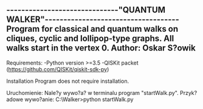 ------------------------------"QUANTUM WALKER"------------------------------------
Program for classical and quantum walks on cliques, cyclic and lollipop-type graphs.
All walks start in the vertex 0.
Author: Oskar S?owik
----------------------------------------------------------------------------------------------

Requirements:
-Python version >=3.5
-QISKit packet (https://github.com/QISKit/qiskit-sdk-py)

Installation
Program does not require installation.

Uruchomienie:
Nale?y wywo?a? w terminalu program "startWalk.py". Przyk?adowe wywo?anie:
C:\Walker>python startWalk.py
